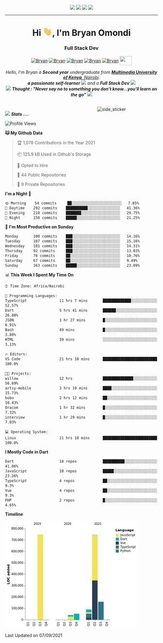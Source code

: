 
 <p align="center">
<img src="https://img.shields.io/badge/Age-20-blue" />
  <img src="https://img.shields.io/badge/Focus-Full%20Stack%20Development-brightgreen" />
  <img src="https://img.shields.io/badge/Lives-Nairobi-success" />
  <img src="https://img.shields.io/badge/Languages-English%20%26%20Swahili-brightgreen" />
</p>
<hr>
<h1 align="center">Hi <img src="https://raw.githubusercontent.com/ABSphreak/ABSphreak/master/gifs/Hi.gif" width="30px">, I'm Bryan Omondi</h1>
<h3 align="center">Full Stack Dev</h3>
<p align="center">
<a href="https://www.dev.to/bryanbill" target="blank"><img align="center" src="https://friconix.com/png/fi-swluxx-dev-to.png" alt="Bryan" height="30" width="40" /></a>
<a href="https://www.linkedin.com/in/bryanomondi254/" target="blank"><img align="center" src="https://image.flaticon.com/icons/png/128/174/174857.png" alt="Bryan" height="30" width="40" /></a>  
<a href="https://www.twitter.com/bryanbill" target="blank"><img align="center" src="https://help.twitter.com/content/dam/help-twitter/brand/logo.png" alt="Bryan" height="30" width="40" /></a>
<a href="https://www.instagram.com/bryan_bill/" target="blank"><img align="center" src="https://image.flaticon.com/icons/png/128/174/174855.png" alt="Bryan" height="30" width="40" /></a>
<a href="https://www.facebook.com/bryanbill/" target="blank"><img align="center" src="https://www.svgrepo.com/show/299425/facebook.svg" alt="Bryan" height="30" width="40" /></a>
 <a href = "mailto: bryanomondi254@gmail.com"><img align="center" src="https://seeklogo.com/images/G/gmail-new-2020-logo-32DBE11BB4-seeklogo.com.png" height="30" width="40" /></a>
</p>
</p>

<p align="center">
  <em>
    Hello, I'm Bryan a <b>Second year</b> undergraduate from <a href="https://mmu.ac.ke/"> <b>Multimedia University of Kenya</b>, Nairobi</a>. <br>
    <b>a passionate self-learner</b> <img src="https://github.com/TheDudeThatCode/TheDudeThatCode/blob/master/Assets/Developer.gif" width="30px"> and a <b>Full Stack Dev</b>&nbsp;<img src="https://github.com/TheDudeThatCode/TheDudeThatCode/blob/master/Assets/Designer.gif" width="36px">
  </em> 
  <br>
  <img src="https://media.giphy.com/media/gH3LO09IOiZIqePwv9/giphy.gif" width="50" /> <b><i align="center">Thought : "Never say no to something you don't know...you'll learn on the go”</i></b> <img src="https://media.giphy.com/media/qjqUcgIyRjsl2/giphy.gif" width="50" />
</p>
<br>
<img align="right" width=200px height=200px alt="side_sticker" src="https://media.giphy.com/media/TEnXkcsHrP4YedChhA/giphy.gif" />

<img src="https://media.giphy.com/media/iY8CRBdQXODJSCERIr/giphy.gif" width="30px">&nbsp;***Stats ....***
<!--START_SECTION:waka-->
![Profile Views](http://img.shields.io/badge/Profile%20Views-1-blue)

**🐱 My Github Data** 

> 🏆 1,078 Contributions in the Year 2021
 > 
> 📦 125.9 kB Used in Github's Storage 
 > 
> 💼 Opted to Hire
 > 
> 📜 44 Public Repositories 
 > 
> 🔑 9 Private Repositories  
 > 
**I'm a Night 🦉** 

```text
🌞 Morning    54 commits     ██░░░░░░░░░░░░░░░░░░░░░░░   7.65% 
🌆 Daytime    292 commits    ██████████░░░░░░░░░░░░░░░   41.36% 
🌃 Evening    210 commits    ███████░░░░░░░░░░░░░░░░░░   29.75% 
🌙 Night      150 commits    █████░░░░░░░░░░░░░░░░░░░░   21.25%

```
📅 **I'm Most Productive on Sunday** 

```text
Monday       100 commits    ███░░░░░░░░░░░░░░░░░░░░░░   14.16% 
Tuesday      107 commits    ███░░░░░░░░░░░░░░░░░░░░░░   15.16% 
Wednesday    101 commits    ███░░░░░░░░░░░░░░░░░░░░░░   14.31% 
Thursday     92 commits     ███░░░░░░░░░░░░░░░░░░░░░░   13.03% 
Friday       76 commits     ██░░░░░░░░░░░░░░░░░░░░░░░   10.76% 
Saturday     67 commits     ██░░░░░░░░░░░░░░░░░░░░░░░   9.49% 
Sunday       163 commits    █████░░░░░░░░░░░░░░░░░░░░   23.09%

```


📊 **This Week I Spent My Time On** 

```text
⌚︎ Time Zone: Africa/Nairobi

💬 Programming Languages: 
TypeScript               11 hrs 7 mins       █████████████░░░░░░░░░░░░   52.57% 
Dart                     5 hrs 41 mins       ██████░░░░░░░░░░░░░░░░░░░   26.88% 
JSON                     1 hr 27 mins        █░░░░░░░░░░░░░░░░░░░░░░░░   6.91% 
Bash                     49 mins             █░░░░░░░░░░░░░░░░░░░░░░░░   3.88% 
HTML                     39 mins             ░░░░░░░░░░░░░░░░░░░░░░░░░   3.13%

🔥 Editors: 
VS Code                  21 hrs 10 mins      █████████████████████████   100.0%

🐱‍💻 Projects: 
willow                   12 hrs              ██████████████░░░░░░░░░░░   56.69% 
artsy-mobile             3 hrs 19 mins       ████░░░░░░░░░░░░░░░░░░░░░   15.73% 
bobo                     2 hrs 12 mins       ██░░░░░░░░░░░░░░░░░░░░░░░   10.43% 
Oracom                   1 hr 32 mins        █░░░░░░░░░░░░░░░░░░░░░░░░   7.32% 
interview                1 hr 29 mins        █░░░░░░░░░░░░░░░░░░░░░░░░   7.03%

💻 Operating System: 
Linux                    21 hrs 10 mins      █████████████████████████   100.0%

```

**I Mostly Code in Dart** 

```text
Dart                     18 repos            ██████████░░░░░░░░░░░░░░░   41.86% 
JavaScript               10 repos            █████░░░░░░░░░░░░░░░░░░░░   23.26% 
TypeScript               4 repos             ██░░░░░░░░░░░░░░░░░░░░░░░   9.3% 
Vue                      4 repos             ██░░░░░░░░░░░░░░░░░░░░░░░   9.3% 
PHP                      2 repos             █░░░░░░░░░░░░░░░░░░░░░░░░   4.65%

```


**Timeline**

![Chart not found](https://raw.githubusercontent.com/bryanbill/bryanbill/master/charts/bar_graph.png) 


 Last Updated on 07/09/2021
<!--END_SECTION:waka-->


